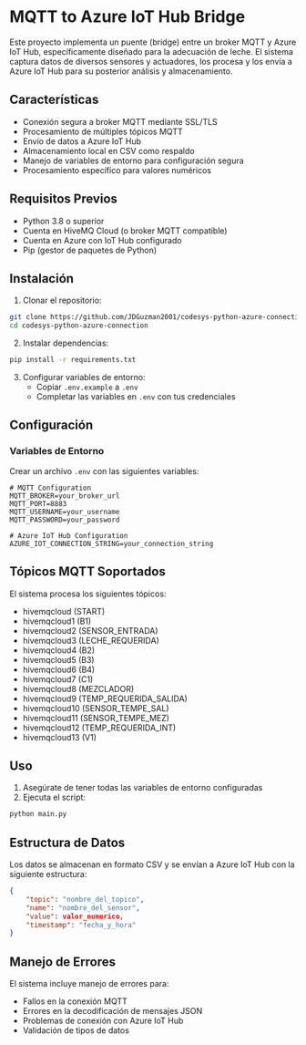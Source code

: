 # MQTT to Azure IoT Hub Bridge

Este proyecto implementa un puente (bridge) entre un broker MQTT y Azure IoT Hub, específicamente diseñado para la adecuación de leche. El sistema captura datos de diversos sensores y actuadores, los procesa y los envía a Azure IoT Hub para su posterior análisis y almacenamiento.

## Características

- Conexión segura a broker MQTT mediante SSL/TLS
- Procesamiento de múltiples tópicos MQTT
- Envío de datos a Azure IoT Hub
- Almacenamiento local en CSV como respaldo
- Manejo de variables de entorno para configuración segura
- Procesamiento específico para valores numéricos

## Requisitos Previos

- Python 3.8 o superior
- Cuenta en HiveMQ Cloud (o broker MQTT compatible)
- Cuenta en Azure con IoT Hub configurado
- Pip (gestor de paquetes de Python)

## Instalación

1. Clonar el repositorio:
```bash
git clone https://github.com/JDGuzman2001/codesys-python-azure-connection.git
cd codesys-python-azure-connection
```

2. Instalar dependencias:
```bash
pip install -r requirements.txt
```

3. Configurar variables de entorno:
   - Copiar `.env.example` a `.env`
   - Completar las variables en `.env` con tus credenciales

## Configuración

### Variables de Entorno
Crear un archivo `.env` con las siguientes variables:

```plaintext
# MQTT Configuration
MQTT_BROKER=your_broker_url
MQTT_PORT=8883
MQTT_USERNAME=your_username
MQTT_PASSWORD=your_password

# Azure IoT Hub Configuration
AZURE_IOT_CONNECTION_STRING=your_connection_string
```

## Tópicos MQTT Soportados

El sistema procesa los siguientes tópicos:
- hivemqcloud (START)
- hivemqcloud1 (B1)
- hivemqcloud2 (SENSOR_ENTRADA)
- hivemqcloud3 (LECHE_REQUERIDA)
- hivemqcloud4 (B2)
- hivemqcloud5 (B3)
- hivemqcloud6 (B4)
- hivemqcloud7 (C1)
- hivemqcloud8 (MEZCLADOR)
- hivemqcloud9 (TEMP_REQUERIDA_SALIDA)
- hivemqcloud10 (SENSOR_TEMPE_SAL)
- hivemqcloud11 (SENSOR_TEMPE_MEZ)
- hivemqcloud12 (TEMP_REQUERIDA_INT)
- hivemqcloud13 (V1)

## Uso

1. Asegúrate de tener todas las variables de entorno configuradas
2. Ejecuta el script:
```bash
python main.py
```

## Estructura de Datos

Los datos se almacenan en formato CSV y se envían a Azure IoT Hub con la siguiente estructura:

```json
{
    "topic": "nombre_del_topico",
    "name": "nombre_del_sensor",
    "value": valor_numerico,
    "timestamp": "fecha_y_hora"
}
```

## Manejo de Errores

El sistema incluye manejo de errores para:
- Fallos en la conexión MQTT
- Errores en la decodificación de mensajes JSON
- Problemas de conexión con Azure IoT Hub
- Validación de tipos de datos

